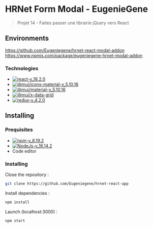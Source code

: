 # HRNet Form Modal - EugenieGene

> Projet 14 - Faites passer une librairie jQuery vers React

## Environments

https://github.com/Eugeniegene/hrnet-react-modal-addon
https://www.npmjs.com/package/eugeniegene-hrnet-modal-addon

### Technologies 

- [![react-v_18.2.0](https://img.shields.io/badge/react-v_18.2.0-61dafb)](https://fr.reactjs.org/)
- [![@mui/icons-material-v_5.10.16](https://img.shields.io/badge/@mui/icons-material-v_5.10.16-blue)](https://mui.com/material-ui/material-icons/)
- [![@mui/material-v_5.10.16](https://img.shields.io/badge/@mui/material-v_5.10.16-blue)](https://mui.com/x/react-data-grid/)
- [![@mui/x-data-grid](https://img.shields.io/badge/@mui/x-data-grid-blue)](https://mui.com/x/react-data-grid/)
- [![redux-v_4.2.0](https://img.shields.io/badge/redux-v_4.2.0-purple)](https://react-redux.js.org/)

## Installing 

### Prequisites
- [![npm-v_8.19.2](https://img.shields.io/badge/npm-v_8.19.2-green)](https://docs.npmjs.com/)
- [![NodeJs-v_16.14.2](https://img.shields.io/badge/NodeJs-v_16.14.2-orange)](https://nodejs.org/en/docs/)
- Code editor

### Installing 

Close the repository :

```bash
git clone https://github.com/Eugeniegene/hrnet-react-app
``` 

Install dependencies : 
```bash
npm install
```

Launch (localhost:3000) :
```bash
npm start
```
